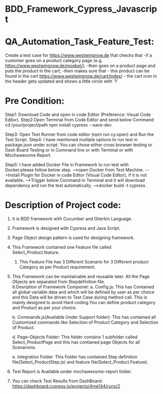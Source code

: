 # BDD_Framework_Cypress_Javascript
# QA_Automation_Task_Feature_Test: 

Create a test case for https://www.westwingnow.de that checks that
-if a customer goes on a product category page (e.g. https://www.westwingnow.de/moebel/);
-then goes on a product page and puts the product in the cart;
-then makes sure that
	- this product can be found in the cart https://www.westwingnow.de/cart/index/
	- the cart icon in the header gets updated and shows a little circle with '1'

Pre Condition:
===============
Step1: Download Code and open in code Editor (Preference: Visual Code Editor).
Step2:Open Terminal from Code Editor and send below Command:
	cd /your/project/path
	npm install cypress --save-dev

Step3: Open Test Runner from code editor (npm run cy:open) and Run the Test Script.
Step4: I have mentioned multiple options to run test in package.json under script.
       You can chose either cross browser testing or Dash Board Testing or in Command line or with Terminal or with Mochawesome Report.

Step5: I have added Docker File in Framework to run test with Docker.please follow below step.
	-->open Docker from Test Machine.
	-->Install Plugin for Docker in code Editor (Visual Code Editor), if it is not available.
	-->Trigger below Command in Terminal and it will download dependency and run the test automatically.
	-->docker build -t cypress .


Description of Project code:
============================
1. It is BDD framework with Cucumber and Gherkin Language.
2. Framework is designed with Cypress and Java Script.
3. Page Object design pattern is used for designing framework.
4. This Framework contained one Feature file called Select_Product.feature.
	1. This Feature File has 3 Different Scenario for 3 Different product Category as per Product requirement.
5. This Framework can be maintainable and reusable later. All the Page Objects are separated from Stepdefinition file.		
6.Desription of Framework Componet:
	a. Config.js: This has Contained all global variable data and which will be defined by user as per choice and this Data will be driven to Test Case during method call.
		     This is mainly designed to avoid Hard coding.You can define product category and Product as per your choice.

	b. Commands.js(Available Under Support folder): This has contained all Customized commands like Selection of Product Category and Selection of Product.

	d. Page-Objects Folder: This folder contains 1 subfolder called Select_ProductPage and this has contianed page Objects for all Scenarions.

	e. Integration Folder: This Folder has contained Step definition file(Select_ProductStep.js)  and feature file(Select_Product.Feature).

7. Test Report is Available under mochawesome-report folder.
8. You can check Test Results from DashBoard: https://dashboard.cypress.io/projects/4me144/runs/2



